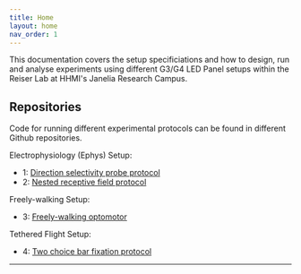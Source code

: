 ```yaml
---
title: Home
layout: home
nav_order: 1
---
```


This documentation covers the setup specificiations and how to design, run and analyse experiments using different G3/G4 LED Panel setups within the Reiser Lab at HHMI's Janelia Research Campus.

## Repositories
Code for running different experimental protocols can be found in different Github repositories. 

Electrophysiology (Ephys) Setup:
- 1: [Direction selectivity probe protocol]
- 2: [Nested receptive field protocol]

Freely-walking Setup:
- 3: [Freely-walking optomotor]

Tethered Flight Setup:
- 4: [Two choice bar fixation protocol]

----

[Direction selectivity probe protocol]: https://github.com/leburnett/DS_probe_protocol
[Nested receptive field protocol]: https://github.com/leburnett/nested_RF_stimulus
[Freely-walking optomotor]: https://github.com/leburnett/freely-walking-optomotor
[Two choice bar fixation protocol]: https://github.com/leburnett/G4-LB
